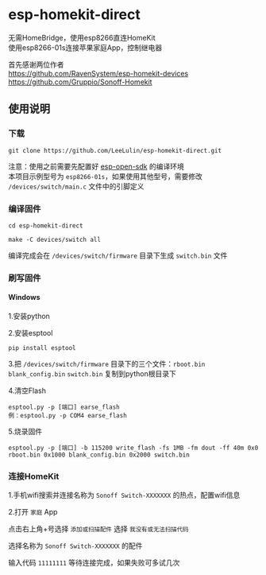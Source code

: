 # esp-homekit-direct

无需HomeBridge，使用esp8266直连HomeKit<br>
使用esp8266-01s连接苹果家庭App，控制继电器<br>

首先感谢两位作者<br>
https://github.com/RavenSystem/esp-homekit-devices<br>
https://github.com/Gruppio/Sonoff-Homekit<br>


## 使用说明
### 下载
    git clone https://github.com/LeeLulin/esp-homekit-direct.git
注意：使用之前需要先配置好 [esp-open-sdk](https://github.com/pfalcon/esp-open-sdk) 的编译环境<br>
本项目示例型号为 `esp8266-01s`，如果使用其他型号，需要修改 `/devices/switch/main.c` 文件中的引脚定义

### 编译固件

    cd esp-homekit-direct

    make -C devices/switch all

编译完成会在 `/devices/switch/firmware` 目录下生成 `switch.bin` 文件

### 刷写固件
#### Windows
1.安装python<br>

2.安装esptool

    pip install esptool
3.把 `/devices/switch/firmware` 目录下的三个文件：`rboot.bin` `blank_config.bin` `switch.bin` 复制到python根目录下<br>

4.清空Flash

    esptool.py -p [端口] earse_flash
    例：esptool.py -p COM4 earse_flash

5.烧录固件

    esptool.py -p [端口] -b 115200 write_flash -fs 1MB -fm dout -ff 40m 0x0 rboot.bin 0x1000 blank_config.bin 0x2000 switch.bin

### 连接HomeKit
1.手机wifi搜索并连接名称为 `Sonoff Switch-XXXXXXX` 的热点，配置wifi信息<br>

2.打开 `家庭` App<br>

点击右上角+号选择 `添加或扫描配件` 选择 `我没有或无法扫描代码` <br>

选择名称为 `Sonoff Switch-XXXXXXX` 的配件<br>

输入代码 `11111111` 等待连接完成，如果失败可多试几次
